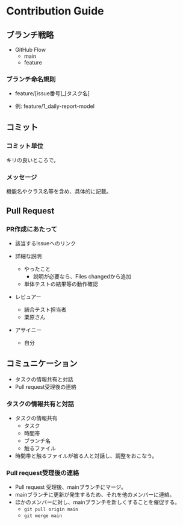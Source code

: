 # Contribution Guide

## ブランチ戦略

- GitHub Flow
  - main
  - feature

### ブランチ命名規則

- feature/[issue番号]_[タスク名]

- 例: feature/1_daily-report-model

## コミット

### コミット単位

キリの良いところで。

### メッセージ

機能名やクラス名等を含め、具体的に記載。

## Pull Request

### PR作成にあたって

- 該当するIssueへのリンク
- 詳細な説明
  - やったこと
    - 説明が必要なら、Files changedから追加
  - 単体テストの結果等の動作確認

- レビュアー
  - 結合テスト担当者
  - 栗原さん

- アサイニー
  - 自分

## コミュニケーション

- タスクの情報共有と対話
- Pull request受理後の連絡

### タスクの情報共有と対話

- タスクの情報共有
  - タスク
  - 時間帯
  - ブランチ名
  - 触るファイル
- 時間帯と触るファイルが被る人と対話し、調整をおこなう。

### Pull request受理後の連絡

- Pull request 受理後、mainブランチにマージ。
- mainブランチに更新が発生するため、それを他のメンバーに連絡。
- ほかのメンバーに対し、mainブランチを新しくすることを催促する。
  - `git pull origin main`
  - `git merge main`
